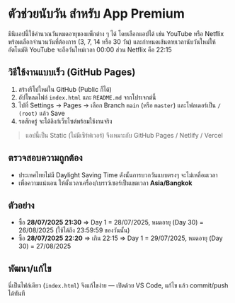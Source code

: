 # ตัวช่วยนับวัน สำหรับ App Premium

มินิแอปนี้ใช้คำนวณวันหมดอายุของแพ็กต่าง ๆ ได้ โดยเลือกแอปได้ เช่น YouTube หรือ Netflix
พร้อมเลือกจำนวนวันที่ต้องการ (3, 7, 14 หรือ 30 วัน) และกำหนดเส้นตายเวลานับวันใหม่ให้อัตโนมัติ
YouTube จะถือวันใหม่เวลา 00:00 ส่วน Netflix คือ 22:15
## วิธีใช้งานแบบเร็ว (GitHub Pages)
1. สร้างรีโปใหม่ใน GitHub (Public ก็ได้)
2. อัปโหลดไฟล์ `index.html` และ `README.md` จากโปรเจกต์นี้
3. ไปที่ Settings → Pages → เลือก Branch `main` (หรือ `master`) และโฟลเดอร์เป็น `/ (root)` แล้ว Save
4. รอสักครู่ จะได้ลิงก์เว็บไซต์พร้อมใช้งานจริง

> แอปนี้เป็น Static (ไม่มีเซิร์ฟเวอร์) จึงเหมาะกับ GitHub Pages / Netlify / Vercel

## ตรวจสอบความถูกต้อง
- ประเทศไทยไม่มี Daylight Saving Time ดังนั้นการบวกวันแบบตรงๆ จะไม่เหลื่อมเวลา
- เพื่อความแน่นอน ให้ตั้งเวลาเครื่อง/เบราว์เซอร์เป็นเขตเวลา **Asia/Bangkok**

## ตัวอย่าง
- ซื้อ **28/07/2025 21:30** ⇒ Day 1 = 28/07/2025, หมดอายุ (Day 30) = 26/08/2025 (ใช้ได้ถึง 23:59:59 ของวันนั้น)
- ซื้อ **28/07/2025 22:20** ⇒ เกิน 22:15 ⇒ Day 1 = 29/07/2025, หมดอายุ (Day 30) = 27/08/2025

## พัฒนา/แก้ไข
นี่เป็นไฟล์เดียว (`index.html`) จึงแก้ไขง่าย — เปิดด้วย VS Code, แก้ไข แล้ว commit/push ได้ทันที

